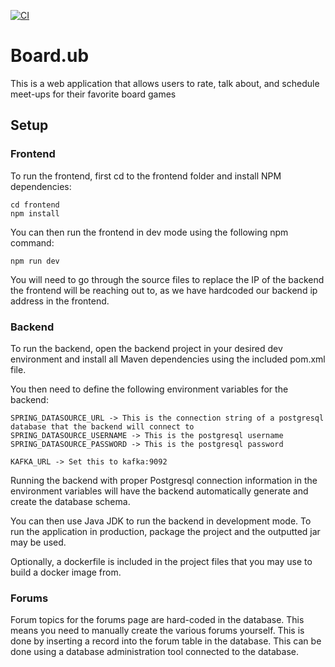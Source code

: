 [![CI](https://github.com/AydenHooke/Board.hub/actions/workflows/ci.yml/badge.svg)](https://github.com/AydenHooke/Board.hub/actions/workflows/ci.yml)
# Board.ub
This is a web application that allows users to rate, talk about, and schedule meet-ups for their favorite board games

## Setup

### Frontend

To run the frontend, first cd to the frontend folder and install NPM dependencies:

```
cd frontend
npm install
```

You can then run the frontend in dev mode using the following npm command:

```
npm run dev
```

You will need to go through the source files to replace the IP of the backend the frontend will be reaching out to, as we have hardcoded our backend ip address in the frontend.

### Backend

To run the backend, open the backend project in your desired dev environment and install all Maven dependencies using the included pom.xml file.

You then need to define the following environment variables for the backend:

```
SPRING_DATASOURCE_URL -> This is the connection string of a postgresql database that the backend will connect to
SPRING_DATASOURCE_USERNAME -> This is the postgresql username
SPRING_DATASOURCE_PASSWORD -> This is the postgresql password

KAFKA_URL -> Set this to kafka:9092
```

Running the backend with proper Postgresql connection information in the environment variables will have the backend automatically generate and create the database schema.

You can then use Java JDK to run the backend in development mode. To run the application in production, package the project and the outputted jar may be used.

Optionally, a dockerfile is included in the project files that you may use to build a docker image from.

### Forums

Forum topics for the forums page are hard-coded in the database. This means you need to manually create the various forums yourself. This is done by inserting a record into the forum table in the database. This can be done using a database administration tool connected to the database.
